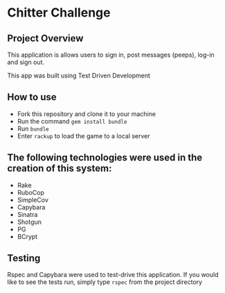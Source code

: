 Chitter Challenge
==================

 ## Project Overview ##

 This application is allows users to sign in, post messages (peeps), log-in and sign out.

This app was built using Test Driven Development

 ## How to use ##
 + Fork this repository and clone it to your machine
 + Run the command ``` gem install bundle ```
 + Run ``` bundle ```
 + Enter ``` rackup ``` to load the game to a local server

 ## The following technologies were used in the creation of this system: ##
 + Rake
 + RuboCop
 + SimpleCov
 + Capybara
 + Sinatra
 + Shotgun
 + PG
 + BCrypt

 ## Testing ##
 Rspec and Capybara were used to test-drive this application.
 If you would like to see the tests run, simply type
 ``` rspec ```
 from the project directory
